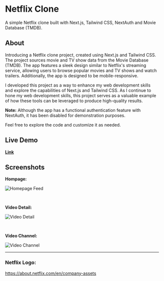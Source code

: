 # Netflix Clone

A simple Netflix clone built with Next.js, Tailwind CSS, NextAuth and Movie Database (TMDB).

## About

Introducing a Netflix clone project, created using Next.js and Tailwind CSS. The project sources movie and TV show data from the Movie Database (TMDB). The app features a sleek design similar to Netflix's streaming service, allowing users to browse popular movies and TV shows and watch trailers. Additionally, the app is designed to be mobile-responsive.

I developed this project as a way to enhance my web development skills and explore the capabilities of Next.js and Tailwind CSS. As I continue to hone my web development skills, this project serves as a valuable example of how these tools can be leveraged to produce high-quality results.

**Note:** Although the app has a functional authentication feature with NextAuth, it has been disabled for demonstration purposes.

Feel free to explore the code and customize it as needed.

## Live Demo

**[Link](https://streamingwebsite.miladmiyakheel.com)**

## Screenshots

**Hompage:**

![Homepage Feed](/public/images/screenshot1.png "Homepage Feed")

<br/>

**Video Detail:**

![Video Detail](/public/images/screenshot2.png "Video Detail")

<br/>

**Video Channel:**

![Video Channel](/public/images/screenshot3.png "Video Channel")

---

### Netflix Logo:

https://about.netflix.com/en/company-assets

